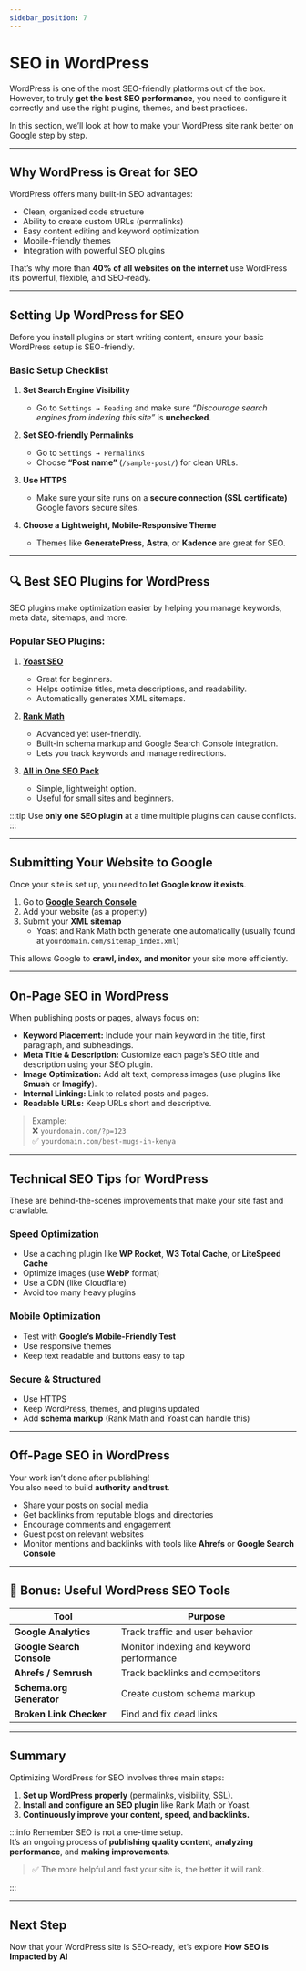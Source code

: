 ```yaml
---
sidebar_position: 7
---
```


# SEO in WordPress

WordPress is one of the most SEO-friendly platforms out of the box.  
However, to truly **get the best SEO performance**, you need to configure it correctly and use the right plugins, themes, and best practices.

In this section, we’ll look at how to make your WordPress site rank better on Google step by step.

---

## Why WordPress is Great for SEO

WordPress offers many built-in SEO advantages:

- Clean, organized code structure
- Ability to create custom URLs (permalinks)
- Easy content editing and keyword optimization
- Mobile-friendly themes
- Integration with powerful SEO plugins

That’s why more than **40% of all websites on the internet** use WordPress it’s powerful, flexible, and SEO-ready.

---

## Setting Up WordPress for SEO

Before you install plugins or start writing content, ensure your basic WordPress setup is SEO-friendly.

### Basic Setup Checklist

1. **Set Search Engine Visibility**

   - Go to `Settings → Reading` and make sure _“Discourage search engines from indexing this site”_ is **unchecked**.

2. **Set SEO-friendly Permalinks**

   - Go to `Settings → Permalinks`
   - Choose **“Post name”** (`/sample-post/`) for clean URLs.

3. **Use HTTPS**

   - Make sure your site runs on a **secure connection (SSL certificate)** Google favors secure sites.

4. **Choose a Lightweight, Mobile-Responsive Theme**
   - Themes like **GeneratePress**, **Astra**, or **Kadence** are great for SEO.

---

## 🔍 Best SEO Plugins for WordPress

SEO plugins make optimization easier by helping you manage keywords, meta data, sitemaps, and more.

### Popular SEO Plugins:

1. **[Yoast SEO](https://yoast.com/wordpress/plugins/seo/)**

   - Great for beginners.
   - Helps optimize titles, meta descriptions, and readability.
   - Automatically generates XML sitemaps.

2. **[Rank Math](https://rankmath.com/)**

   - Advanced yet user-friendly.
   - Built-in schema markup and Google Search Console integration.
   - Lets you track keywords and manage redirections.

3. **[All in One SEO Pack](https://aioseo.com/)**
   - Simple, lightweight option.
   - Useful for small sites and beginners.

:::tip
Use **only one SEO plugin** at a time multiple plugins can cause conflicts.
:::

---

## Submitting Your Website to Google

Once your site is set up, you need to **let Google know it exists**.

1. Go to **[Google Search Console](https://search.google.com/search-console/)**
2. Add your website (as a property)
3. Submit your **XML sitemap**
   - Yoast and Rank Math both generate one automatically (usually found at `yourdomain.com/sitemap_index.xml`)

This allows Google to **crawl, index, and monitor** your site more efficiently.

---

## On-Page SEO in WordPress

When publishing posts or pages, always focus on:

- **Keyword Placement:** Include your main keyword in the title, first paragraph, and subheadings.
- **Meta Title & Description:** Customize each page’s SEO title and description using your SEO plugin.
- **Image Optimization:** Add alt text, compress images (use plugins like **Smush** or **Imagify**).
- **Internal Linking:** Link to related posts and pages.
- **Readable URLs:** Keep URLs short and descriptive.

> Example:  
> ❌ `yourdomain.com/?p=123`  
> ✅ `yourdomain.com/best-mugs-in-kenya`

---

## Technical SEO Tips for WordPress

These are behind-the-scenes improvements that make your site fast and crawlable.

### Speed Optimization

- Use a caching plugin like **WP Rocket**, **W3 Total Cache**, or **LiteSpeed Cache**
- Optimize images (use **WebP** format)
- Use a CDN (like Cloudflare)
- Avoid too many heavy plugins

### Mobile Optimization

- Test with **Google’s Mobile-Friendly Test**
- Use responsive themes
- Keep text readable and buttons easy to tap

### Secure & Structured

- Use HTTPS
- Keep WordPress, themes, and plugins updated
- Add **schema markup** (Rank Math and Yoast can handle this)

---

## Off-Page SEO in WordPress

Your work isn’t done after publishing!  
You also need to build **authority and trust**.

- Share your posts on social media
- Get backlinks from reputable blogs and directories
- Encourage comments and engagement
- Guest post on relevant websites
- Monitor mentions and backlinks with tools like **Ahrefs** or **Google Search Console**

---

## 🧠 Bonus: Useful WordPress SEO Tools

| Tool                      | Purpose                                  |
| ------------------------- | ---------------------------------------- |
| **Google Analytics**      | Track traffic and user behavior          |
| **Google Search Console** | Monitor indexing and keyword performance |
| **Ahrefs / Semrush**      | Track backlinks and competitors          |
| **Schema.org Generator**  | Create custom schema markup              |
| **Broken Link Checker**   | Find and fix dead links                  |

---

## Summary

Optimizing WordPress for SEO involves three main steps:

1. **Set up WordPress properly** (permalinks, visibility, SSL).
2. **Install and configure an SEO plugin** like Rank Math or Yoast.
3. **Continuously improve your content, speed, and backlinks.**

:::info
Remember SEO is not a one-time setup.  
It’s an ongoing process of **publishing quality content**, **analyzing performance**, and **making improvements**.

> ✅ The more helpful and fast your site is, the better it will rank.

:::

---

## Next Step

Now that your WordPress site is SEO-ready, let’s explore **How SEO is Impacted by AI**

